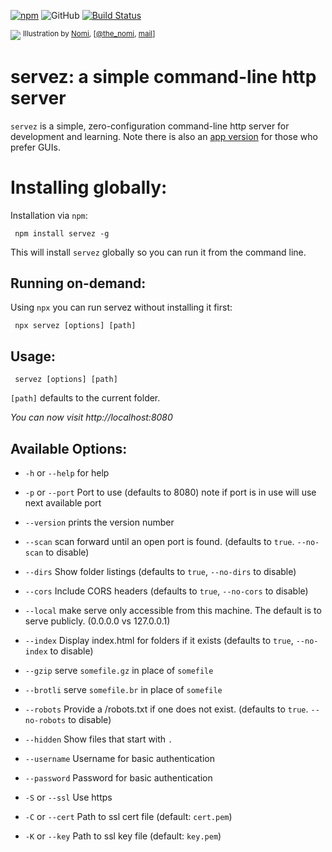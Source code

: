 [![npm](https://img.shields.io/npm/v/servez.svg?style=flat-square)](https://www.npmjs.com/package/servez)
![GitHub](https://img.shields.io/github/license/greggman/servez-cli?style=flat-square)
[![Build Status](https://travis-ci.org/greggman/servez-lib.svg?branch=master)](https://travis-ci.org/greggman/servez-lib)


![](https://github.com/greggman/servez-cli/raw/master/servez.jpg)
<sup>Illustration by [Nomi](http://www.thenomi.com), [[@the_nomi](https://twitter.com/the_nomi), [mail](mailto:the_nomi@jizai.org)]</sup>

# servez: a simple command-line http server

`servez` is a simple, zero-configuration command-line http server for development and learning. Note there is also an [app version](https://greggman.github.io/servez/) for those who prefer GUIs.

# Installing globally:

Installation via `npm`:

     npm install servez -g

This will install `servez` globally so you can run it from the command line.

## Running on-demand:

Using `npx` you can run servez without installing it first:

     npx servez [options] [path]

## Usage:

     servez [options] [path] 

`[path]` defaults to the current folder. 

*You can now visit http://localhost:8080*

## Available Options:

* `-h` or `--help` for help

* `-p` or `--port` Port to use (defaults to 8080) note if port is in use will use next available port

* `--version` prints the version number

* `--scan` scan forward until an open port is found. (defaults to `true`. `--no-scan` to disable)

* `--dirs` Show folder listings (defaults to `true`, `--no-dirs` to disable)

* `--cors` Include CORS headers (defaults to `true`, `--no-cors` to disable)

* `--local` make serve only accessible from this machine. The default
is to serve publicly. (0.0.0.0 vs 127.0.0.1)

* `--index` Display index.html for folders if it exists (defaults to `true`, `--no-index` to disable)

* `--gzip` serve `somefile.gz` in place of `somefile`

* `--brotli` serve `somefile.br` in place of `somefile`

* `--robots` Provide a /robots.txt if one does not exist. (defaults to `true`. `--no-robots` to disable)

* `--hidden` Show files that start with `.`

* `--username` Username for basic authentication

* `--password` Password for basic authentication

* `-S` or `--ssl` Use https

* `-C` or `--cert` Path to ssl cert file (default: `cert.pem`)

* `-K` or `--key` Path to ssl key file (default: `key.pem`)



